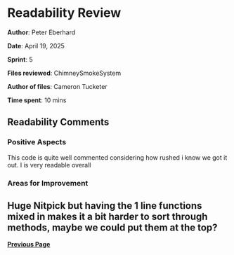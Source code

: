 # Readability Review

**Author**: Peter Eberhard

**Date**: April 19, 2025

**Sprint**: 5

**Files reviewed**: ChimneySmokeSystem

**Author of files**: Cameron Tucketer

**Time spent**: 10 mins

## Readability Comments

### Positive Aspects

This code is quite well commented considering how rushed i know we got it out. I is very readable overall

### Areas for Improvement

Huge Nitpick but having the 1 line functions mixed in makes it a bit harder to sort through methods, maybe we could put them at the top?
---

[**Previous Page**](../README.md)
